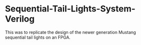 # Sequential-Tail-Lights-System-Verilog
This was to replicate the design of the newer generation Mustang sequential tail lights on an FPGA.
